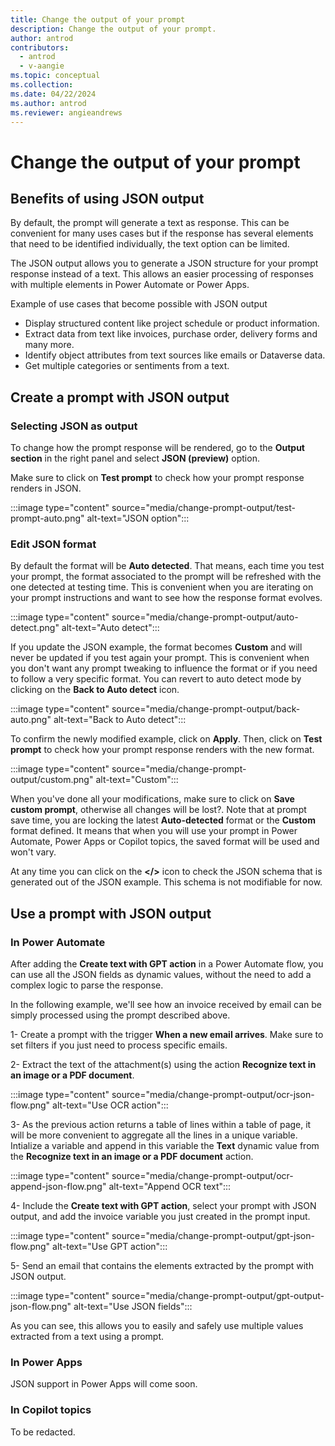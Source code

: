 ```yaml
---
title: Change the output of your prompt
description: Change the output of your prompt.
author: antrod
contributors:
  - antrod
  - v-aangie
ms.topic: conceptual
ms.collection: 
ms.date: 04/22/2024
ms.author: antrod
ms.reviewer: angieandrews
---
```


# Change the output of your prompt

## Benefits of using JSON output
By default, the prompt will generate a text as response. This can be convenient for many uses cases but if the response has several elements that need to be identified individually, the text option can be limited.

The JSON output allows you to generate a JSON structure for your prompt response instead of a text. This allows an easier processing of responses with multiple elements in Power Automate or Power Apps.

Example of use cases that become possible with JSON output
- Display structured content like project schedule or product information.
- Extract data from text like invoices, purchase order, delivery forms and many more.
- Identify object attributes from text sources like emails or Dataverse data.
- Get multiple categories or sentiments from a text.


## Create a prompt with JSON output
### Selecting JSON as output
To change how the prompt response will be rendered, go to the **Output section** in the right panel and select **JSON (preview)** option.

Make sure to click on **Test prompt** to check how your prompt response renders in JSON.

:::image type="content" source="media/change-prompt-output/test-prompt-auto.png" alt-text="JSON option":::

### Edit JSON format

By default the format will be **Auto detected**. That means, each time you test your prompt, the format associated to the prompt will be refreshed with the one detected at testing time. This is convenient when you are iterating on your prompt instructions and want to see how the response format evolves.

:::image type="content" source="media/change-prompt-output/auto-detect.png" alt-text="Auto detect":::

If you update the JSON example, the format becomes **Custom** and will never be updated if you test again your prompt. This is convenient when you don't want any prompt tweaking to influence the format or if you need to follow a very specific format. You can revert to auto detect mode by clicking on the **Back to Auto detect** icon.

:::image type="content" source="media/change-prompt-output/back-auto.png" alt-text="Back to Auto detect":::

To confirm the newly modified example, click on **Apply**. Then, click on **Test prompt** to check how your prompt response renders with the new format.

:::image type="content" source="media/change-prompt-output/custom.png" alt-text="Custom":::

When you've done all your modifications, make sure to click on **Save custom prompt**, otherwise all changes will be lost?.
Note that at prompt save time, you are locking the latest **Auto-detected** format or the **Custom** format defined. It means that when you will use your prompt in Power Automate, Power Apps or Copilot topics, the saved format will be used and won't vary.

At any time you can click on the **</>** icon to check the JSON schema that is generated out of the JSON example. This schema is not modifiable for now.


## Use a prompt with JSON output

### In Power Automate
After adding the **Create text with GPT action** in a Power Automate flow, you can use all the JSON fields as dynamic values, without the need to add a complex logic to parse the response.

In the following example, we'll see how an invoice received by email can be simply processed using the prompt described above.

1- Create a prompt with the trigger **When a new email arrives**. Make sure to set filters if you just need to process specific emails.

2- Extract the text of the attachment(s) using the action **Recognize text in an image or a PDF document**. 

:::image type="content" source="media/change-prompt-output/ocr-json-flow.png" alt-text="Use OCR action":::

3- As the previous action returns a table of lines within a table of page, it will be more convenient to aggregate all the lines in a unique variable. Intialize a variable and append in this variable the **Text** dynamic value from the **Recognize text in an image or a PDF document** action.

:::image type="content" source="media/change-prompt-output/ocr-append-json-flow.png" alt-text="Append OCR text":::

4- Include the **Create text with GPT action**, select your prompt with JSON output, and add the invoice variable you just created in the prompt input.

:::image type="content" source="media/change-prompt-output/gpt-json-flow.png" alt-text="Use GPT action":::

5- Send an email that contains the elements extracted by the prompt with JSON output.

:::image type="content" source="media/change-prompt-output/gpt-output-json-flow.png" alt-text="Use JSON fields":::

As you can see, this allows you to easily and safely use multiple values extracted from a text using a prompt.


### In Power Apps
JSON support in Power Apps will come soon.

### In Copilot topics
To be redacted.
